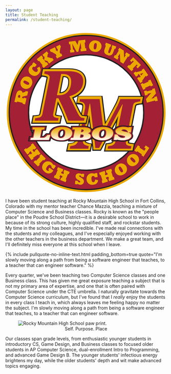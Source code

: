 ```yaml
---
layout: page
title: Student Teaching
permalink: /student-teaching/
---
```


<svg class="rocky-logo" xmlns="http://www.w3.org/2000/svg" alt="Rocky Mountain High School logo" xml:space="preserve" id="Layer_1" x="0" y="0" version="1.1" viewBox="0 0 164.5 165"><style>.st0{fill:#eba900}.st1{fill:#231f20}.st2{fill:#a32035}.st3{fill:#fff}</style><circle cx="82.4" cy="82.7" r="81" class="st0"/><circle cx="82.4" cy="82.7" r="79.1" class="st1"/><circle cx="82.4" cy="82.7" r="77.9" class="st2"/><circle cx="82.4" cy="82.7" r="59.4" class="st1"/><path d="m22.4 125.4-3.5-4.8 2.2-1.6.5.7 4.8-3.4-.5-.7 2.2-1.6 3.5 4.8-2.2 1.6-.4-.6-1.4 1 1.5 2.1 1.4-1-.4-.6 2.2-1.6 3.5 4.8-2.2 1.6-.5-.7-4.8 3.4.5.7-2.2 1.6-3.5-4.8 2.2-1.6.4.6 1.5-1.1-1.5-2.1-1.5 1.1.4.6-2.2 1.6zM33.3 137.6l-4.6-4.5 1.9-1.9.7.7 4.1-4.2-.7-.7 1.9-1.9 4.6 4.5-1.9 1.9-.7-.7-4.1 4.2.7.7-1.9 1.9zM44.6 141.3l-.9-.7 1.2-1.8 4.1 2.9c-.7 1-1.3 1.7-1.8 2.1-.5.4-1.1.7-1.9.8-.8.2-1.5.2-2.3 0-.8-.2-1.5-.5-2.2-1-1-.7-1.9-1.6-2.5-2.5-.6-.9-.9-1.9-.8-3.1.1-1.1.4-2.1 1.1-3.1 1-1.4 2.3-2.3 3.8-2.5 1.6-.2 3 .1 4.4 1.1 1.1.8 1.8 1.7 2.1 2.7l.4-.6 2.2 1.5-2.2 3.2-2.2-1.5c.1-.5 0-1-.1-1.4s-.5-.8-.9-1.1c-.6-.4-1.1-.5-1.7-.3-.5.2-1.2.8-1.9 1.8s-1 1.8-1 2.4c0 .6.3 1 .9 1.4.9.7 1.6.6 2.2-.3zM54.9 151l-5.5-2.2 1-2.5.8.3 2.2-5.5-.8-.3 1-2.5 5.5 2.2-1 2.5-.7-.3-.6 1.6 2.4 1 .6-1.6-.7-.3 1-2.5 5.5 2.2-1 2.5-.8-.3-2.2 5.5.8.3-1 2.5-5.5-2.2 1-2.5.7.3.7-1.7-2.4-1-.7 1.7.7.3-1 2.5zM73.5 155.8l-2.5-.2.3-3.6 2.5.2c.2 1 .7 1.5 1.6 1.6.6.1.9-.2 1-.6 0-.3-.1-.5-.3-.7-.2-.2-.7-.5-1.4-.9-.9-.5-1.5-.9-1.9-1.3-.4-.3-.7-.7-.9-1.2-.2-.5-.3-1-.3-1.6.1-1 .5-1.8 1.2-2.3.7-.5 1.6-.7 2.6-.6s1.8.5 2.4 1.1l.1-.7 2.5.2-.3 3.2-2.5-.2c-.2-.9-.7-1.4-1.5-1.5-.5-.1-.8.2-.9.6 0 .2 0 .4.2.5.1.1.6.4 1.4.9 1 .7 1.7 1.1 2.1 1.4.2.1.4.3.5.6.2.2.3.5.4.7.2.6.3 1.1.3 1.8-.1.9-.5 1.7-1.3 2.3-.8.6-1.7.8-2.7.7-1-.1-1.9-.5-2.6-1.1v.7zM91.6 150.8l3 .8c-.1 1.2-.6 2.3-1.4 3.1-.8.8-2 1.3-3.6 1.5-2.2.2-3.8-.2-4.9-1.3-1.1-1-1.8-2.3-1.9-4-.1-1.6.2-3 1.2-4.3.9-1.2 2.2-1.9 3.8-2.1 1.3-.1 2.4.1 3.3.7l-.1-.7 2.7-.2.4 4.1-2.8.3c-.2-.5-.5-.9-.8-1.1-.4-.3-.8-.4-1.2-.3-1.2.1-1.7 1.2-1.5 3.3.2 2.1.9 3.1 2.2 3 .9-.3 1.5-1.2 1.6-2.8zM104.6 152.9l-5.6 1.8-.8-2.6.8-.3-1.8-5.6-.8.3-.8-2.6 5.7-1.8.8 2.6-.7.2.5 1.6 2.5-.8-.5-1.6-.7.2-.8-2.6 5.6-1.8.8 2.6-.8.3 1.8 5.6.8-.3.8 2.6-5.6 1.8-.8-2.6.7-.2-.7-1.7-2.5.8.6 1.8.7-.2.8 2.5zM112.4 144c-.5-.8-.8-1.7-.8-2.7-.1-1 .1-2 .6-3 .2-.4.4-.7.6-1 .2-.3.5-.6.8-.9.3-.3.7-.5 1.1-.8 1.7-1.1 3.4-1.4 4.9-.9.8.2 1.5.5 2.1 1 .6.4 1.1 1 1.5 1.6.8 1.3 1 2.8.7 4.4-.4 1.6-1.4 2.9-3 3.9s-3.2 1.3-4.8 1c-1.6-.2-2.8-1.1-3.7-2.6zm4.1-2.6c.7 1.1 1.2 1.7 1.6 2 .4.3.9.3 1.3 0s.6-.6.6-1.1c0-.5-.4-1.3-1-2.4-.6-1.1-1.2-1.7-1.6-2-.4-.3-.9-.3-1.3 0s-.6.6-.6 1.1c0 .6.4 1.4 1 2.4zM125.6 135.5c-.7-.7-1.1-1.5-1.4-2.4-.3-.9-.3-2-.1-3.1.1-.4.2-.8.4-1.1.2-.3.4-.7.6-1 .3-.3.5-.7.9-1 1.4-1.4 3-2.1 4.6-2 .8 0 1.5.2 2.2.5.7.3 1.3.7 1.8 1.2 1.1 1.1 1.7 2.5 1.7 4.1 0 1.6-.7 3.1-2.1 4.5-1.3 1.3-2.8 2-4.4 2.1-1.6 0-3-.6-4.2-1.8zm3.5-3.5c.9.9 1.6 1.4 2 1.5.5.2.9.1 1.2-.3.3-.3.5-.8.3-1.2-.1-.5-.6-1.2-1.5-2.1-.9-.9-1.5-1.4-2-1.5-.5-.2-.9 0-1.3.3-.3.3-.5.7-.3 1.2s.7 1.2 1.6 2.1zM146.8 118.7l-5.9 8.9-2.2-1.5.6-.8-4.9-3.2-.6.8-2.2-1.5 3.6-5.4 2.2 1.5-.6.9 4.9 3.2 1.5-2.2-1.5-1 1.5-2.2 3.6 2.5zM21.5 68.4l-1.4 6-2.6-.6.2-.9-5.7-1.4-.2.9-2.6-.6 1.4-6c.1-.5.3-1 .4-1.5.1-.5.2-.8.4-1.2.1-.3.2-.6.4-.9.3-.7.8-1.3 1.5-1.6.7-.4 1.4-.4 2.1-.3.6.1 1 .4 1.4.8.4.4.6.9.7 1.4l2.9-.9.2-.8 2.6.6-.9 3.9-5 1.3-.3 1.3 1.9.4.2-.8 2.4.9zm-8.7-1.2 2.1.5.1-.5c.1-.6.2-1 .2-1.3 0-.2 0-.5-.2-.7-.1-.2-.3-.3-.6-.4-.3-.1-.5 0-.7.1-.2.1-.4.3-.5.5-.1.2-.2.7-.4 1.3v.5zM18.5 58c-.8-.4-1.6-1-2.1-1.8-.6-.8-.9-1.8-1-2.9v-1.2c0-.4.1-.8.3-1.2.1-.4.3-.8.5-1.2.9-1.8 2.1-2.9 3.7-3.4.8-.2 1.5-.3 2.3-.3.7.1 1.4.2 2.1.6 1.4.7 2.4 1.8 2.9 3.4.5 1.5.4 3.2-.5 4.9-.8 1.7-2 2.8-3.5 3.4-1.6.6-3.1.5-4.7-.3zm2.2-4.3c1.1.6 1.9.8 2.4.8s.9-.2 1.1-.7c.2-.4.2-.9-.1-1.3-.3-.4-1-.9-2.1-1.5s-1.9-.8-2.4-.8-.9.2-1.1.7c-.2.4-.2.9.1 1.3.3.4 1 .9 2.1 1.5zM32.1 37.6l2.6-1.6c.8 1 1.2 2 1.2 3.2 0 1.2-.5 2.4-1.5 3.6-1.4 1.7-2.8 2.5-4.3 2.6-1.5.1-2.9-.4-4.2-1.4-1.3-1-2-2.3-2.2-3.8-.2-1.5.2-2.9 1.2-4.2.8-1 1.8-1.6 2.8-1.9l-.6-.5 1.7-2.1 3.2 2.6-1.8 2.2c-.5-.2-1-.3-1.4-.2-.4.1-.8.3-1.1.6-.7 1.1-.3 2.3 1.3 3.6 1.6 1.3 2.8 1.5 3.6.5.8-.8.6-1.9-.5-3.2zM43.8 33.5 39 37.3l-1.7-2.1.7-.5-3.6-4.7-.7.5-1.7-2.1 4.8-3.8 1.7 2.1-.7.5 3.6 4.6.7-.5 1.7 2.2zm5.5-4.3-4.6 3.6-1.7-2.1.4-.3-3.9-1 .6-3.9-.6.5-1.7-2.1 4.4-3.4 1.7 2.1-.7.5-.5 3.1 4.6 1.2.4-.3 1.6 2.1zM58.1 25l-5.5 2.7-1.2-2.4.8-.4-.8-1.6-4.3-2.4-.7.3-1.2-2.4 5.3-2.6 1.2 2.4-.6.3 2.1 1.6.3-2.7-.6.2-1.2-2.4 3.9-1.9 1.2 2.4-.6.3-.8 4.9.8 1.6.8-.4 1.1 2.5zM70.5 21.2l-4.3.5-.3-2.7.9-.1-.7-5.8-1.1.2-.3-2.7 6.7-.8 2.2 4.1 1.1-4.5 6.7-.8.3 2.7-.9.1.7 5.8.9-.1.3 2.7-5.8.7-.3-2.7.9-.1-.8-6.2-2.3 9.3-1.7.2-4.5-8.4.8 6.2.9-.1.6 2.5zM85.4 14.3c.1-.9.5-1.8 1.1-2.6.6-.8 1.4-1.4 2.4-1.9.4-.2.7-.3 1.1-.4s.8-.1 1.2-.1c.4 0 .9 0 1.3.1 2 .3 3.5 1.1 4.4 2.4.5.7.8 1.3 1 2 .2.7.2 1.4.1 2.2-.2 1.6-1 2.8-2.3 3.8-1.3 1-2.9 1.4-4.8 1.1-1.9-.3-3.3-1-4.3-2.2-1.1-1.2-1.5-2.7-1.2-4.4zm4.8.7c-.2 1.2-.2 2.1 0 2.6s.5.7 1 .8c.5.1.9-.1 1.2-.5.3-.4.5-1.2.7-2.5.2-1.2.2-2.1 0-2.6s-.5-.7-1-.8c-.5-.1-.9.1-1.2.5-.3.4-.5 1.2-.7 2.5zM102.5 14.4l-.8-.3.9-2.5 5.4 2-.9 2.5-.5-.2-1.3 3.6c-.3.9-.4 1.5-.4 1.8.1.4.3.6.7.8.3.1.7.1.9-.1.2-.2.5-.7.8-1.5l1.4-3.8-.5-.2.9-2.5 4 1.5-.9 2.5-.8-.3-1.4 3.8c-.4 1-.8 1.7-1.3 2.2-.5.5-1.2.8-1.9.9-.8.1-1.7 0-2.6-.4-.8-.3-1.4-.6-2-1-.5-.4-.9-.9-1.1-1.4-.2-.5-.3-1-.3-1.6 0-.6.2-1.4.6-2.5l1.1-3.3zM114.3 28.9l-3.9-2.5 1.4-2.3.8.5 3.1-5-.8-.5 1.4-2.3 4.5 2.9.3 7.2 1.7-2.7-.8-.5 1.4-2.3 3.8 2.4-1.4 2.3-.8-.5-4.7 7.4-3.1-2-.4-8.3-2.1 3.3.8.5-1.2 2.4zM128.7 40.6l-4.5-4.5 1.9-1.9.7.7 4.1-4.2-.9-.9-1.4 1.5-1.5-1.5 3.3-3.4 7.9 7.9-3.3 3.4-1.5-1.5 1.4-1.5-.9-.9-4.1 4.2.7.7-1.9 1.9zM133.2 46.2l-2.5-3.7 2.2-1.5.5.7 6-1.6-.5-.7 2.2-1.5 4.6 6.7-2.2 1.5-.5-.7-3.6 5.1.5.7-2.2 1.5-3.3-4.9 2-1.4.6.8.9-1.2-1.6-2.4-1.4.4.5.8-2.2 1.4zm7.5-3.8-3.2.9 1.1 1.7 2.1-2.6zM140.6 59.6l-2.7-5.8 2.4-1.1.4.9 5.3-2.4-.4-.9 2.4-1.1 2.7 5.8-2.5 1.1-.4-.9-5.3 2.4.4.9-2.3 1.1zM142.5 65.4l-1.1-4.5 2.6-.7.2 1 5.7-1.5-.2-1 2.6-.7 1.3 5.2-4.7 5.4 3.1-.8-.2-.9 2.6-.7 1.1 4.4-2.6.7-.2-.9-8.4 2.2-.9-3.6 5.4-6.3-3.8 1 .2 1-2.7.7z" class="st0"/><circle cx="82.4" cy="82.7" r="58.1" class="st3"/><path d="m100.5 122.5 1.7-8.4 2.1-.3c.8-.1 1.6-.2 2.5-.4.9-.1 1.2-.3 1.3-.3.4-.2.6-.4.7-.4.1-.1.3-.4.4-1.1l3.7-18.8-15.5 28.9h-8.7l-.1-2.9c0-.6-.1-1.5-.2-2.6l-1.3 6.3H61.9l1.7-8.4 2.2-.3c.3 0 1-.2 2.4-.4.8-.2 1.4-.4 2-.8.4-.3.9-1 1.2-1.9.5-1.4 1.1-3.5 1.7-6.3l5-25c.2-.9.3-1.4.3-1.7 0-.3.1-.7.1-1 0-.5-.1-.8-.1-1 0-.1-.1-.2-.2-.3-.2-.2-.5-.4-.7-.5-.7-.2-1.4-.3-2-.4l-3.4-.3 1.7-8.4h25.3l3.3 26.4 9.8-18.5c.6-1.1 1.1-2.3 1.6-3.5.7-1.7.8-2.1.8-2.1l.6-2.3H141.8l-1.7 8.6-2.3.2c-.5 0-1.2.1-2 .3-1 .2-1.5.3-1.7.4-.2.1-.2.1-.3.1-.2.4-.4.8-.5 1.2l-6.9 35.3-.2 1v.2c.4.1 1.2.4 2.9.6l3.3.4-1.7 8.3h-30.2zm-18.2-10c.1.1.4.3 1.2.6 1.4.5 1.9.6 2.1.7l2.5.4c-.2-2-.5-3.8-.6-5.5l-2-16.6-2.6 13.1-.6 3.3c-.1 1-.2 1.9-.2 2.6 0 .9.1 1.2.1 1.3l.1.1z" class="st1"/><path d="m101.8 121.4 1.3-6.5 1.4-.2c.8-.1 1.6-.2 2.5-.4.9-.2 1.3-.3 1.5-.4.5-.2.9-.5 1.1-.8.3-.4.5-.9.6-1.5l5-25.5-18.4 34.4h-7.1l-.1-2c0-.9-.2-2.3-.4-4.3-.2-2.1-.5-4-.7-5.8l-2.8-23-3.9 19.4c-.2 1.1-.4 2.3-.6 3.3-.1 1-.2 2-.2 2.7 0 1 .1 1.4.2 1.6.1.3.2.5.3.6 0 0 .3.4 1.6.8 1.4.5 2 .7 2.3.7l2.1.3-1.3 6.3h-23l1.3-6.5 1.4-.2c.3 0 1-.2 2.5-.5.9-.2 1.7-.5 2.3-1 .6-.4 1.1-1.2 1.6-2.4.6-1.4 1.1-3.6 1.7-6.5l5-25c.2-.8.3-1.4.3-1.8 0-.4.1-.7.1-1.1 0-.5-.1-1-.2-1.3-.1-.3-.2-.5-.4-.7-.4-.4-.8-.7-1.2-.8-.7-.2-1.5-.3-2.2-.4l-2.3-.2 1.3-6.5H98l3.6 28.7L113 74.1c.6-1.1 1.1-2.4 1.6-3.6.7-1.7.8-2.1.8-2.2l.4-1.6h24.6l-1.3 6.6-1.5.1c-.6 0-1.3.1-2.1.3-1 .2-1.6.4-1.9.5-.5.2-.7.4-.8.6-.3.5-.5 1-.6 1.5l-6.9 35.3-.2 1.1c-.1.3-.1.5-.1.5 0 .5.1.6.2.6.1.1.9.5 3.6.8l2.2.3-1.3 6.4h-27.9z" class="st0"/><path d="m137.9 68.8-.5 2.6c-.6 0-1.4.2-2.4.4-.9.2-1.7.4-2.2.5-.8.3-1.5.8-1.9 1.5-.4.7-.7 1.4-.8 2.2l-6.9 35.4c-.1.4-.1.7-.2 1.1-.1.4-.1.7-.1.9 0 1.1.4 1.9 1.1 2.4.8.5 2.3.9 4.5 1.1l-.5 2.6h-23.7l.5-2.6c.8-.1 1.7-.2 2.5-.4.9-.1 1.5-.3 2-.5.8-.4 1.5-.8 1.9-1.4.5-.6.8-1.4 1-2.4l7.5-37.9h-.3l-23.8 44.4h-3.9c0-.9-.2-2.4-.4-4.5s-.5-4-.7-5.8l-4.2-34.7H86l-6.2 31c-.2 1.2-.4 2.3-.6 3.5-.1 1.1-.2 2.1-.2 3 0 1 .1 1.7.3 2.2.2.5.4 1 .7 1.3.4.5 1.2 1 2.4 1.4 1.2.4 2.1.7 2.6.8l-.5 2.6H65.7l.5-2.6c.5-.1 1.4-.2 2.6-.5 1.2-.2 2.3-.7 3.1-1.3.9-.7 1.7-1.8 2.3-3.3.6-1.5 1.2-3.8 1.8-6.8l5-25c.2-.9.3-1.5.3-2 .1-.5.1-.9.1-1.3 0-.7-.1-1.4-.3-1.9-.2-.5-.4-1-.8-1.4-.6-.7-1.4-1.2-2.3-1.4-.9-.2-1.7-.4-2.5-.4L76 69h20.1l4.2 33.3 14.3-27c.6-1.2 1.2-2.5 1.7-3.8.5-1.3.8-2.1.9-2.5h20.7z" class="st2"/><ellipse cx="99.2" cy="104.2" class="st3" rx="3.8" ry="2.6" transform="rotate(-65.983 99.185 104.217)"/><path d="m62.2 94.1-.8-2c-1.9-5-3.5-9.1-4.9-12.1-.8-1.7-1.7-3.6-2.7-5.7L52 83.6c-.1.3-.1.7-.2 1v.3c.4.1 1.2.4 2.8.6l3.3.4-1.7 8.3h-30l1.7-8.6 2.4-.1c.2 0 .8-.1 2-.2 1.1-.2 1.5-.3 1.6-.3.1-.1.3-.1.4-.3.2-.3.3-.6.4-1l7.1-35.3c.1-.4.1-.8.2-1v-.2c-.3-.2-1.2-.5-3-.8l-3.1-.5 1.7-8.2h26.7c5.7 0 9.9 1 13 3 3.4 2.2 5.2 5.7 5.2 10 0 4.7-1.5 8.7-4.5 11.9-2.1 2.3-5 4.2-8.4 5.5.5 1.1 1.1 2.2 1.7 3.5 1.3 2.6 2.8 5.7 4.5 9.1.5.9 1.1 2 1.8 3.2.6 1 1 1.2 1 1.2.1 0 .4.1 1.1.2.9.1 1.2.2 1.4.2l3.5.3-1.8 8.5H62.2zM56.4 62c2.1-.2 3.8-1 5.2-2.6 1.6-1.8 2.5-4.6 2.5-8.3 0-1.6-.3-2.8-1.1-3.4-.7-.7-1.9-1-3.6-1.1l-3 15.4z" class="st1"/><path d="m62.9 93.1-.5-1.3c-1.9-5-3.6-9.1-4.9-12.2-1.1-2.5-2.4-5.3-4-8.4L51 83.4c-.1.4-.1.7-.2 1-.1.4-.1.5-.1.5 0 .5.1.6.2.6.2.1.9.5 3.5.8l2.2.3-1.3 6.4H27.5l1.3-6.6 1.6-.1c.3 0 .9-.1 2.1-.2 1.1-.2 1.6-.3 1.8-.4.4-.2.7-.4.9-.6.3-.4.5-.9.6-1.4l7.1-35.3c.1-.5.2-.8.2-1.1v-.5c0-.2 0-.4-.4-.6-.4-.2-1.3-.7-3.5-1l-2.1-.4 1.3-6.3h25.8c5.5 0 9.6.9 12.4 2.8 3.1 2 4.7 5.2 4.7 9.2 0 4.4-1.4 8.2-4.2 11.2-2.3 2.4-5.3 4.3-9 5.7.6 1.3 1.4 2.8 2.2 4.5 1.3 2.6 2.8 5.7 4.5 9.1.5 1 1.1 2.1 1.8 3.3.7 1.2 1.3 1.5 1.5 1.6.2.1.6.2 1.4.3.9.1 1.3.2 1.5.2l2.4.2-1.4 6.5H62.9zM55.6 63c2.8 0 5-1 6.7-3 1.8-2 2.7-5 2.7-8.9 0-2-.5-3.3-1.4-4.2-1-.9-2.6-1.3-4.7-1.3h-.4L55.1 63h.5z" class="st0"/><path d="M49 83c-.1.4-.1.8-.2 1.1-.1.4-.1.6-.1.8 0 1.1.4 1.9 1.1 2.4.8.5 2.2.9 4.4 1.1l-.5 2.6H30l.5-2.6c.5 0 1.3-.1 2.3-.3 1-.2 1.8-.3 2.3-.5.8-.3 1.4-.8 1.8-1.4.4-.6.7-1.3.9-2.2l7.1-35.3c.1-.5.2-.9.2-1.2 0-.3.1-.6.1-.7 0-1-.4-1.8-1.3-2.3-.9-.6-2.3-1-4.3-1.3l.5-2.6h24.2c5 0 8.8.8 11.3 2.5 2.5 1.6 3.8 4.1 3.8 7.4 0 3.9-1.2 7.2-3.7 9.8-2.5 2.6-5.9 4.6-10.4 5.8.8 1.8 1.9 4 3.2 6.6 1.3 2.6 2.8 5.7 4.5 9.1.5 1 1.1 2.2 1.9 3.5.8 1.3 1.6 2.1 2.5 2.5.4.2 1 .3 1.8.4.8.1 1.3.2 1.6.2l-.6 2.6h-16c-1.9-5.1-3.6-9.2-5-12.3-1.4-3.1-3.1-6.6-5.1-10.6H52L49 83zm18.1-31.9c0-2.5-.7-4.4-2.1-5.7-1.4-1.2-3.4-1.9-6-1.9h-2.1L52.6 65h3c3.4 0 6.1-1.2 8.3-3.7 2.1-2.3 3.2-5.7 3.2-10.2z" class="st2"/><path d="M131.1 96.2h-6l-.4.2c-.3-.1-.6-.1-1-.2-1.2-.2-2.5-.3-3.7-.3-1.5 0-2.8.1-4 .4-1.3.3-2.3.7-3.2 1.2-.9.5-1.7 1.2-2.1 1.9-.1.2-.2.3-.2.5-.8-.9-1.8-1.7-3.1-2.3-2.3-1.1-4.9-1.7-7.9-1.7-1.9 0-3.7.2-5.4.7-1.7.5-3.1 1.1-4.3 1.9-.5.3-.9.7-1.3 1-.6-1.1-1.9-2.1-3.6-2.6-1.5-.5-3.5-.7-6.1-.7H67l-.4 1.9c-.3-.2-.6-.3-.9-.5-2.3-1.1-4.9-1.7-7.9-1.7-1.9 0-3.7.2-5.4.7-1.7.5-3.1 1.1-4.3 1.9-1.3.9-2.2 1.9-2.8 3-.4.7-.6 1.5-.7 2.3h-3.2l-.8.9c-.3.3-.6.7-1.1 1.1-.4.4-.8.6-1 .8H37.6l1-5.3h.6l2.2-.1 1-5.1H26.2l-1 4.9 2.6.2c-.3 1.7-.8 4.3-1.1 5.5h-.4l-2.2.1-1 5.2h22.7l.9-3c.6.6 1.4 1.1 2.4 1.6 2.2 1.2 4.9 1.7 7.9 1.7 2.2 0 4.1-.2 5.8-.7.5-.1.9-.3 1.3-.4l-.2.9h13.8c3.5 0 6.2-.4 8-1.2 1.2-.5 2.1-1.2 2.6-2 .7.6 1.5 1.2 2.4 1.7 2.2 1.2 4.9 1.7 7.9 1.7 2.2 0 4.1-.2 5.8-.7 1.5-.4 2.9-1 4-1.8l-.3 2.2h5.9l.5-.3c.5.1 1.1.2 1.7.3 1.2.2 2.5.3 3.7.3 1.5 0 2.9-.1 4.1-.4 1.3-.3 2.5-.7 3.4-1.2 1-.5 1.8-1.2 2.3-2 .6-.9.8-1.8.6-2.8-.1-.6-.3-1.1-.7-1.6l1.5-8.1zM59 104.1c-.1.6-.3 1.2-.6 1.7-.2.4-.6.7-1 1-.3.2-.6.2-.9.2h-.3c-.1-.1-.2-.3-.3-.8-.1-.7-.1-1.3 0-2 .1-.6.3-1.2.6-1.7.3-.4.6-.7 1-1 .3-.2.5-.2.9-.2h.3c.1.1.2.3.3.8.1.6.1 1.3 0 2zm41.8 0c-.1.6-.3 1.2-.6 1.7-.2.4-.6.7-1 1-.3.2-.6.2-.9.2H98c-.1-.1-.2-.3-.3-.8-.1-.7-.1-1.3 0-2 .1-.6.3-1.2.6-1.7.3-.4.6-.7 1-1 .3-.2.5-.2.9-.2h.3c.1.1.2.3.3.8.1.6.1 1.3 0 2z" class="st1"/><path d="M128.8 103.9 130 97h-4.4l-.5.3c-.4-.1-.9-.2-1.4-.3-1.1-.2-2.3-.3-3.4-.3-1.4 0-2.6.1-3.7.4-1.1.3-2.1.6-2.9 1.1-.8.5-1.5 1.1-1.9 1.7-.4.7-.6 1.4-.4 2.2.1.7.5 1.5 1.2 2.1H111c0-.4 0-.9-.1-1.3-.3-1.9-1.7-3.5-3.9-4.6-2.1-1-4.5-1.5-7.3-1.5-1.8 0-3.5.2-5.1.6-1.6.4-2.9 1-4 1.8-1.2.8-2 1.7-2.6 2.8-.5 1-.7 2-.6 3.1l-.6-.6c-.2-.2-.4-.4-.7-.5.5-.3 1-.7 1.3-1.1.5-.6.6-1.3.5-2.1-.1-.8-.7-2.2-3.3-3-1.3-.6-3.2-.8-5.6-.8H67.9l-.5 2.7c-.6-.5-1.3-1-2.2-1.5-2.1-1-4.5-1.5-7.3-1.5-1.8 0-3.5.2-5.1.6-1.6.4-2.9 1-4 1.8-1.2.8-2 1.7-2.6 2.8-.4.9-.7 1.8-.6 2.7H42l-.5.6-1.2 1.2c-.5.4-.9.7-1.2.9 0 0-.2.1-.6.1-.6.1-1.1.1-1.7.1h-.4l1.3-6.8h.4c.4 0 .7-.1.9-.1l1.5-.1.7-3.6H27.1l-.7 3.4 2.4.2h.2c-.3 1.7-1.1 5.8-1.3 6.9h-.4c-.5 0-.7 0-.8.1H25l-.7 3.6h20.6l1.3-4.3c.6 1.2 1.8 2.2 3.4 3 2 1.1 4.5 1.6 7.3 1.6 2 0 3.9-.2 5.4-.7 1.2-.3 2.3-.8 3.2-1.3l-.3 1.7h12.5c3.4 0 5.9-.3 7.6-1.1 1.8-.7 2.7-1.9 2.8-3.3.6 1.2 1.8 2.2 3.4 3.1 2.1 1.1 4.5 1.6 7.3 1.6 2 0 3.9-.2 5.4-.7 1.6-.5 2.9-1.1 4-1.9.8-.6 1.5-1.2 1.9-2l-.7 4.2h4.3l.6-.4c.6.2 1.3.3 2.1.4 1.2.2 2.3.3 3.5.3 1.4 0 2.7-.1 3.9-.4 1.2-.2 2.3-.6 3.1-1.1.9-.5 1.6-1.1 2.1-1.8s.7-1.6.5-2.4c-.1-.8-.5-1.5-1.2-2.1h.5zm-68.8.4c-.1.7-.3 1.4-.7 2-.3.5-.7.9-1.3 1.2-.4.3-.9.4-1.5.4-.8 0-1-.2-1.1-.3-.3-.3-.6-.7-.7-1.3-.1-.7-.1-1.5 0-2.2.1-.7.4-1.4.7-1.9.3-.5.7-.9 1.3-1.2.4-.2.9-.4 1.5-.4.8 0 1 .2 1.1.3.3.3.6.7.7 1.3.1.6.1 1.3 0 2.1zm8.1 3.3h-.3c.3-.4.6-.9.9-1.4 0 0 0-.1.1-.1-.1.6-.2 1.1-.3 1.4-.1.1-.3.1-.4.1zm1.1-3.9c0-.3 0-.5-.1-.8-.1-.8-.5-1.6-1-2.3l1.5.1h.2c-.1.7-.4 1.8-.6 3zm9.2 3.4c-.3.3-.7.4-1.2.4l.4-1.8c.6 0 1 .1 1.2.2v.1c.1.5 0 .9-.4 1.1zm.1-5.6c-.1 0-.1.1-.2.1l.2-.8c.2 0 .3 0 .4.1 0 .2-.1.4-.4.6zm23.3 2.8c-.1.7-.3 1.4-.7 2-.3.5-.7.9-1.3 1.2-.4.3-.9.4-1.5.4-.8 0-1-.2-1.1-.3-.3-.3-.6-.7-.7-1.3-.1-.7-.1-1.5 0-2.2.1-.7.4-1.4.7-1.9.3-.5.7-.9 1.3-1.2.4-.2.9-.4 1.5-.4.8 0 1 .2 1.1.3.3.3.6.7.7 1.3.1.6.1 1.3 0 2.1zm19.1 3.2c-.3.2-.9.3-1.7.3-.5 0-1-.1-1.4-.2-.4-.1-.8-.3-1.1-.5-.3-.2-.6-.5-.8-.7-.1-.1-.2-.2-.2-.3.2.1.4.1.7.2.5.1 1.1.3 1.7.4l1.8.4c.8.2 1.1.3 1.2.4-.1-.1-.1-.1-.2 0zm1.5-5.9c-.6-.1-1.2-.3-1.7-.4-.6-.1-.9-.3-1.1-.3.3-.2.7-.3 1.3-.3.5 0 .9.1 1.1.1.3.1.5.2.7.3l.6.6.1.1c-.3 0-.7 0-1-.1z" class="st2"/><linearGradient id="SVGID_1_" x1="31.038" x2="31.038" y1="110.564" y2="97.787" gradientTransform="matrix(1 0 .0399 1 .179 0)" gradientUnits="userSpaceOnUse"><stop offset="0" style="stop-color:#fff"/><stop offset=".131" style="stop-color:#fcf2d8"/><stop offset=".453" style="stop-color:#f5d37c"/><stop offset=".715" style="stop-color:#efbc39"/><stop offset=".903" style="stop-color:#ecae10"/><stop offset="1" style="stop-color:#eba900"/></linearGradient><path d="m25.5 110.6.4-2.1h.7c.1 0 .4 0 .9-.1.5 0 .7-.1.7-.1.2 0 .3-.1.3-.1s.1-.1.1-.2c0 0 1.5-7.9 1.6-7.9-.2-.1-.6-.1-1.4-.2l-1.2-.1.4-2h12l-.4 2.1h-.7c-.2 0-.6 0-.9.1-.5 0-.7.1-.8.1-.2 0-.2.1-.2.1-.1.1-.1.1-.1.2l-1.4 7.4c0 .1 0 .3-.1.4v.1c.2 0 .7.1 1.7.1.6 0 1.3 0 1.9-.1.7-.1.9-.2 1-.2.4-.2.9-.6 1.4-1 .5-.5 1-.9 1.3-1.3l.3-.3h2.9l-1.5 5.1H25.5z" style="fill:url(#SVGID_1_)"/><linearGradient id="SVGID_2_" x1="53.061" x2="53.061" y1="110.872" y2="97.478" gradientTransform="matrix(1 0 .0399 1 .179 0)" gradientUnits="userSpaceOnUse"><stop offset="0" style="stop-color:#fff"/><stop offset=".131" style="stop-color:#fcf2d8"/><stop offset=".453" style="stop-color:#f5d37c"/><stop offset=".715" style="stop-color:#efbc39"/><stop offset=".903" style="stop-color:#ecae10"/><stop offset="1" style="stop-color:#eba900"/></linearGradient><path d="M56.7 110.9c-2.6 0-4.8-.5-6.7-1.4-2-1-3.1-2.3-3.4-4-.2-1.1 0-2.2.5-3.2s1.3-1.8 2.4-2.6c1-.7 2.3-1.3 3.8-1.7 1.5-.4 3.1-.6 4.7-.6 2.6 0 4.8.5 6.7 1.4 2 1 3.1 2.3 3.4 4 .2 1.1 0 2.1-.4 3.1-.5 1-1.2 1.8-2.2 2.6-1 .7-2.3 1.3-3.7 1.7-1.5.5-3.2.7-5.1.7zm1.4-11.1c-.8 0-1.5.2-2.1.5-.6.4-1.1.9-1.5 1.5-.4.6-.7 1.3-.8 2.1-.1.8-.1 1.6 0 2.4.1.8.5 1.4 1 1.8.3.2.8.6 1.9.6.8 0 1.5-.2 2.1-.5.6-.4 1.2-.9 1.5-1.5.4-.7.7-1.4.8-2.2.1-.8.1-1.6 0-2.4-.1-.8-.5-1.4-1-1.8-.4-.4-1-.5-1.9-.5z" style="fill:url(#SVGID_2_)"/><linearGradient id="SVGID_3_" x1="72.217" x2="72.217" y1="110.564" y2="97.787" gradientTransform="matrix(1 0 .0399 1 .179 0)" gradientUnits="userSpaceOnUse"><stop offset="0" style="stop-color:#fff"/><stop offset=".131" style="stop-color:#fcf2d8"/><stop offset=".453" style="stop-color:#f5d37c"/><stop offset=".715" style="stop-color:#efbc39"/><stop offset=".903" style="stop-color:#ecae10"/><stop offset="1" style="stop-color:#eba900"/></linearGradient><path d="m66.3 110.6.4-2.1h.7c.1 0 .4 0 .9-.1.5 0 .7-.1.7-.1.2 0 .2-.1.3-.1 0 0 .1-.1.1-.2 0 0 1.5-7.9 1.6-7.9-.2-.1-.6-.1-1.4-.2l-1.2-.1.4-2h10.3c2.3 0 4 .2 5.3.6 1.9.6 2.4 1.5 2.5 2.2.1.6 0 1.2-.4 1.7-.3.4-.8.8-1.4 1.1-.3.1-.6.3-.9.4.1 0 .2.1.3.1.6.2 1.2.6 1.6.9.5.4.8.9.9 1.5.2 1.4-.5 2.6-2.3 3.3-1.6.7-3.9 1-7.1 1H66.3zm9.7-2.4c.3.1.7.1 1.1.1.9 0 1.6-.2 2.1-.6.5-.4.7-.9.6-1.6-.1-.4-.2-.6-.6-.8-.5-.2-1.3-.3-2.2-.3h-.3l-.7 3.2zm1.1-5.5c1 0 1.7-.2 2.2-.6.5-.4.7-.8.6-1.4-.1-.3-.2-.4-.4-.5-.4-.2-.9-.3-1.6-.3h-.3l-.5 2.8z" style="fill:url(#SVGID_3_)"/><linearGradient id="SVGID_4_" x1="94.838" x2="94.838" y1="110.872" y2="97.478" gradientTransform="matrix(1 0 .0399 1 .179 0)" gradientUnits="userSpaceOnUse"><stop offset="0" style="stop-color:#fff"/><stop offset=".131" style="stop-color:#fcf2d8"/><stop offset=".453" style="stop-color:#f5d37c"/><stop offset=".715" style="stop-color:#efbc39"/><stop offset=".903" style="stop-color:#ecae10"/><stop offset="1" style="stop-color:#eba900"/></linearGradient><path d="M98.5 110.9c-2.6 0-4.8-.5-6.7-1.4-2-1-3.1-2.3-3.4-4-.2-1.1 0-2.2.5-3.2s1.3-1.8 2.4-2.6c1-.7 2.3-1.3 3.8-1.7 1.5-.4 3.1-.6 4.7-.6 2.6 0 4.8.5 6.7 1.4 2 1 3.1 2.3 3.4 4 .2 1.1 0 2.1-.4 3.1-.5 1-1.2 1.8-2.2 2.6-1 .7-2.3 1.3-3.7 1.7-1.5.5-3.2.7-5.1.7zm1.4-11.1c-.8 0-1.5.2-2.1.5-.6.4-1.1.9-1.5 1.5-.4.6-.7 1.3-.8 2.1-.1.8-.1 1.6 0 2.4.1.8.5 1.4 1 1.8.3.2.8.6 1.9.6.8 0 1.5-.2 2.1-.5.6-.4 1.2-.9 1.5-1.5.4-.7.7-1.4.8-2.2.1-.8.1-1.6 0-2.4-.1-.8-.5-1.4-1-1.8-.4-.4-1-.5-1.9-.5z" style="fill:url(#SVGID_4_)"/><linearGradient id="SVGID_5_" x1="115.298" x2="115.298" y1="110.872" y2="97.478" gradientTransform="matrix(1 0 .0399 1 .179 0)" gradientUnits="userSpaceOnUse"><stop offset="0" style="stop-color:#fff"/><stop offset=".131" style="stop-color:#fcf2d8"/><stop offset=".453" style="stop-color:#f5d37c"/><stop offset=".715" style="stop-color:#efbc39"/><stop offset=".903" style="stop-color:#ecae10"/><stop offset="1" style="stop-color:#eba900"/></linearGradient><path d="M119.7 110.9c-1.1 0-2.1-.1-3.2-.2-.9-.1-1.7-.3-2.4-.5l-.8.4h-2.7l.9-5.6h2.7l.3.6c.1.3.4.7.7 1 .3.3.6.7 1 .9.4.3.9.5 1.4.7.5.2 1.2.3 1.8.3 1 0 1.8-.1 2.3-.4.5-.3.5-.6.5-.8 0-.1-.1-.3-.4-.5-.2-.1-.7-.4-1.7-.6l-1.8-.4c-.6-.1-1.2-.3-1.7-.4-1.2-.3-2.2-.8-2.9-1.4-.7-.6-1.2-1.3-1.3-2-.1-.6 0-1.3.4-1.8.3-.5.9-1 1.6-1.5.7-.4 1.6-.7 2.6-1 1-.2 2.2-.4 3.4-.4 1.1 0 2.1.1 3.2.3.7.1 1.3.3 1.8.4l.7-.4h2.7l-.9 5.4h-2.5c.6.2 1.1.5 1.5.8.9.6 1.4 1.3 1.5 2.1.1.7 0 1.4-.4 2-.4.6-1 1.1-1.8 1.5-.8.4-1.8.8-2.9 1-1.1.4-2.3.5-3.6.5zm1.2-11.1c-.8 0-1.4.1-1.9.4-.5.3-.5.5-.5.7 0 .1.1.3.4.4.2.1.7.4 1.7.6.5.1 1.1.2 1.7.4.6.1 1.2.3 1.8.4.4.1.8.2 1.1.3l-.2-.5c-.2-.4-.4-.8-.6-1.1-.2-.3-.5-.6-.8-.8-.3-.2-.6-.4-1.1-.5-.5-.2-1.1-.3-1.6-.3z" style="fill:url(#SVGID_5_)"/></svg>

I have been student teaching at Rocky Mountain High School in Fort Collins, Colorado with my mentor teacher Chance Mazzia, teaching a mixture of Computer Science and Business classes. Rocky is known as the "people place" in the Poudre School District—it is a desirable school to work in because of its strong culture, highly qualified staff, and rockstar students. My time in the school has been incredible. I've made real connections with the students and my colleagues, and I've especially enjoyed working with the other teachers in the business department. We make a great team, and I'll definitely miss everyone at this school when I leave.

{% include pullquote-no-inline-text.html padding_bottom=true quote="I'm slowly moving along a path from being a software engineer that teaches, to a teacher that can engineer software." %}

Every quarter, we've been teaching two Computer Science classes and one Business class. This has given me great exposure teaching a subject that is not my primary area of expertise, and one that is often paired with Computer Science under the CTE umbrella. I naturally gravitate towards the Computer Science curriculum, but I've found that I _really_ enjoy the students in every class I teach in, which always leaves me feeling happy no matter the subject. I'm slowly moving along a path from being a software engineer that teaches, to a teacher that can engineer software.

<figure class="rocky-paw">
	<img src="{{ site.baseurl }}/images/rocky-paw.png" alt="Rocky Mountain High School paw print.">
	<figcaption style="text-align:center;">Self. Purpose. Place</figcaption>
</figure>

Our classes span grade levels, from enthusiastic younger students in introductory CS, Game Design, and Business classes to focused older students in AP Computer Science, dual-enrollment Intro to Programming, and advanced Game Design B. The younger students' infectious energy brightens my day, while the older students' depth and wit make advanced topics engaging.

<br>
